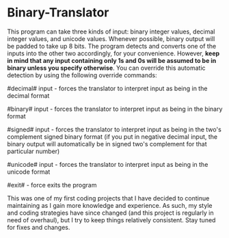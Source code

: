 # Binary-Translator
This program can take three kinds of input: binary integer values, decimal integer values, and unicode values. Whenever possible, binary output will be padded to take up 8 bits. The program detects and converts one of the inputs into the other two accordingly, for your convenience. However, <b>keep in mind that any input containing only 1s and 0s will be assumed to be in binary unless you specify otherwise</b>. You can override this automatic detection by using the following override commands:

<p>#decimal# input - forces the translator to interpret input as being in the decimal format</p>
<p>#binary# input - forces the translator to interpret input as being in the binary format</p>
<p>#signed# input - forces the translator to interpret input as being in the two's complement signed binary format (if you put in negative decimal input, the binary output will automatically be in signed two's complement for that particular number)</p>
<p>#unicode# input - forces the translator to interpret input as being in the unicode format</p>
<p>#exit# - force exits the program</p>

<p>This was one of my first coding projects that I have decided to continue maintaining as I gain more knowledge and experience. As such, my style and coding strategies have since changed (and this project is regularly in need of overhaul), but I try to keep things relatively consistent. Stay tuned for fixes and changes.</p>
